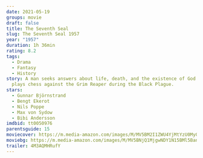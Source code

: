 ```yaml
---
date: 2021-05-19
groups: movie
draft: false
title: The Seventh Seal
slug: The Seventh Seal 1957
year: "1957"
duration: 1h 36min
rating: 8.2
tags:
  - Drama
  - Fantasy
  - History
story: A man seeks answers about life, death, and the existence of God as he
  plays chess against the Grim Reaper during the Black Plague.
stars:
  - Gunnar Björnstrand
  - Bengt Ekerot
  - Nils Poppe
  - Max von Sydow
  - Bibi Andersson
imdbid: tt0050976
parentsguide: 15
moviecover: https://m.media-amazon.com/images/M/MV5BM2I1ZWU4YjMtYzU0My00YmMzLWFmNTAtZDJhZGYwMmI3YWQ5XkEyXkFqcGdeQXVyNjU0OTQ0OTY@._V1_FMjpg_UY853_.jpg
moviebg: https://m.media-amazon.com/images/M/MV5BNjQ1MjgwNDY1N15BMl5BanBnXkFtZTcwMjY4MjE5Ng@@._V1_FMjpg_UX1280_.jpg
trailer: 4M3AQMHRufY
---
```

